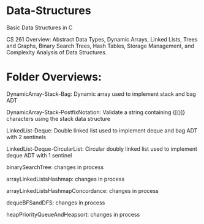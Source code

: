 # Data-Structures
Basic Data Structures in C

CS 261 Overview:  Abstract Data Types, Dynamic Arrays, Linked Lists, Trees and Graphs, Binary Search Trees, Hash Tables, Storage Management, and Complexity Analysis of Data Structures.

# Folder Overviews:
DynamicArray-Stack-Bag: Dynamic array used to implement stack and bag ADT

DynamicArray-Stack-PostfixNotation: Validate a string containing {[()]} characters using the stack data structure

LinkedList-Deque: Double linked list used to implement deque and bag ADT with 2 sentinels

LinkedList-Deque-CircularList: Circular doubly linked list used to implement deque ADT with 1 sentinel

binarySearchTree: changes in process

arrayLinkedListsHashmap: changes in process

arrayLinkedListsHashmapConcordance: changes in process

dequeBFSandDFS: changes in process

heapPriorityQueueAndHeapsort: changes in process
